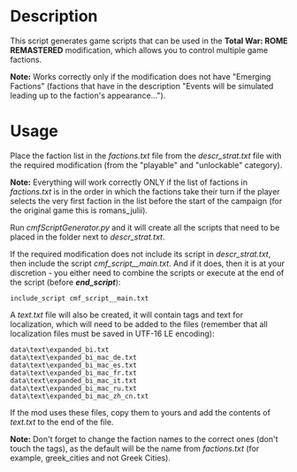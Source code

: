 # Description
This script generates game scripts that can be used in the **Total War: ROME REMASTERED** modification, which allows you to control multiple game factions.

**Note:** Works correctly only if the modification does not have "Emerging Factions" (factions that have in the description "Events will be simulated leading up to the faction's appearance...").

# Usage
Place the faction list in the *factions.txt* file from the *descr_strat.txt* file with the required modification (from the "playable" and "unlockable" category).

**Note:** Everything will work correctly ONLY if the list of factions in *factions.txt* is in the order in which the factions take their turn if the player selects the very first faction in the list before the start of the campaign (for the original game this is romans_julii).

Run *cmfScriptGenerator.py* and it will create all the scripts that need to be placed in the folder next to *descr_strat.txt*.

If the required modification does not include its script in *descr_strat.txt*, then include the script *cmf_script__main.txt*. And if it does, then it is at your discretion - you either need to combine the scripts or execute at the end of the script (before ***end_script***):
```
include_script cmf_script__main.txt
```
A *text.txt* file will also be created, it will contain tags and text for localization, which will need to be added to the files (remember that all localization files must be saved in UTF-16 LE encoding):
```
data\text\expanded_bi.txt
data\text\expanded_bi_mac_de.txt
data\text\expanded_bi_mac_es.txt
data\text\expanded_bi_mac_fr.txt
data\text\expanded_bi_mac_it.txt
data\text\expanded_bi_mac_ru.txt
data\text\expanded_bi_mac_zh_cn.txt
```
If the mod uses these files, copy them to yours and add the contents of *text.txt* to the end of the file.

**Note:** Don't forget to change the faction names to the correct ones (don't touch the tags), as the default will be the name from *factions.txt* (for example, greek_cities and not Greek Cities).
